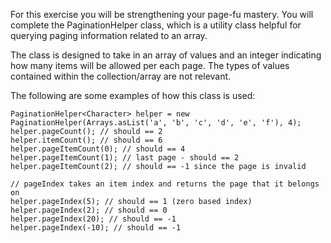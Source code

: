 <p>For this exercise you will be strengthening your page-fu mastery.  You will complete the PaginationHelper class, which is a utility class helpful for querying paging information related to an array. </p>
<p>The class is designed to take in an array of values and an integer indicating how many items will be allowed per each page. The types of values contained within the collection/array are not relevant. </p>
<p>The following are some examples of how this class is used:</p>
<pre style="display: none;"><code class="language-javascript"><span class="cm-keyword">var</span> <span class="cm-def">helper</span> <span class="cm-operator">=</span> <span class="cm-keyword">new</span> <span class="cm-variable">PaginationHelper</span>([<span class="cm-string">'a'</span>,<span class="cm-string">'b'</span>,<span class="cm-string">'c'</span>,<span class="cm-string">'d'</span>,<span class="cm-string">'e'</span>,<span class="cm-string">'f'</span>], <span class="cm-number">4</span>);
<span class="cm-variable">helper</span>.<span class="cm-property">pageCount</span>(); <span class="cm-comment">// should == 2</span>
<span class="cm-variable">helper</span>.<span class="cm-property">itemCount</span>(); <span class="cm-comment">// should == 6</span>
<span class="cm-variable">helper</span>.<span class="cm-property">pageItemCount</span>(<span class="cm-number">0</span>); <span class="cm-comment">// should == 4</span>
<span class="cm-variable">helper</span>.<span class="cm-property">pageItemCount</span>(<span class="cm-number">1</span>); <span class="cm-comment">// last page - should == 2</span>
<span class="cm-variable">helper</span>.<span class="cm-property">pageItemCount</span>(<span class="cm-number">2</span>); <span class="cm-comment">// should == -1 since the page is invalid</span>

<span class="cm-comment">// pageIndex takes an item index and returns the page that it belongs on</span>
<span class="cm-variable">helper</span>.<span class="cm-property">pageIndex</span>(<span class="cm-number">5</span>); <span class="cm-comment">// should == 1 (zero based index)</span>
<span class="cm-variable">helper</span>.<span class="cm-property">pageIndex</span>(<span class="cm-number">2</span>); <span class="cm-comment">// should == 0</span>
<span class="cm-variable">helper</span>.<span class="cm-property">pageIndex</span>(<span class="cm-number">20</span>); <span class="cm-comment">// should == -1</span>
<span class="cm-variable">helper</span>.<span class="cm-property">pageIndex</span>(<span class="cm-operator">-</span><span class="cm-number">10</span>); <span class="cm-comment">// should == -1</span>
</code></pre>
<pre style="display: none;"><code class="language-crystal"><span class="cm-variable">helper</span> <span class="cm-operator">=</span> <span class="cm-tag">PaginationHelper</span>(<span class="cm-tag">Char</span>)<span class="cm-operator">.</span><span class="cm-property">new</span>([<span class="cm-atom">'a'</span>,<span class="cm-atom">'b'</span>,<span class="cm-atom">'c'</span>,<span class="cm-atom">'d'</span>,<span class="cm-atom">'e'</span>,<span class="cm-atom">'f'</span>], <span class="cm-number">4</span>);
<span class="cm-variable">helper</span><span class="cm-operator">.</span><span class="cm-property">page_count</span>() <span class="cm-comment"># should == 2</span>
<span class="cm-variable">helper</span><span class="cm-operator">.</span><span class="cm-property">item_count</span>() <span class="cm-comment"># should == 6</span>
<span class="cm-variable">helper</span><span class="cm-operator">.</span><span class="cm-property">page_item_count</span>(<span class="cm-number">0</span>) <span class="cm-comment"># should == 4</span>
<span class="cm-variable">helper</span><span class="cm-operator">.</span><span class="cm-property">page_item_count</span>(<span class="cm-number">1</span>) <span class="cm-comment"># last page - should == 2</span>
<span class="cm-variable">helper</span><span class="cm-operator">.</span><span class="cm-property">page_item_count</span>(<span class="cm-number">2</span>) <span class="cm-comment"># should == -1 since the page is invalid</span>

<span class="cm-comment"># pageIndex takes an item index and returns the page that it belongs on</span>
<span class="cm-variable">helper</span><span class="cm-operator">.</span><span class="cm-property">page_index</span>(<span class="cm-number">5</span>) <span class="cm-comment"># should == 1 (zero based index)</span>
<span class="cm-variable">helper</span><span class="cm-operator">.</span><span class="cm-property">page_index</span>(<span class="cm-number">2</span>) <span class="cm-comment"># should == 0</span>
<span class="cm-variable">helper</span><span class="cm-operator">.</span><span class="cm-property">page_index</span>(<span class="cm-number">20</span>) <span class="cm-comment"># should == -1</span>
<span class="cm-variable">helper</span><span class="cm-operator">.</span><span class="cm-property">page_index</span>(<span class="cm-operator">-</span><span class="cm-number">10</span>) <span class="cm-comment"># should == -1</span>
</code></pre>
<pre><code class="language-java"><span class="cm-variable">PaginationHelper</span><span class="cm-operator">&lt;</span><span class="cm-type">Character</span><span class="cm-operator">&gt;</span> <span class="cm-variable">helper</span> <span class="cm-operator">=</span> <span class="cm-keyword">new</span> <span class="cm-variable">PaginationHelper</span>(<span class="cm-variable">Arrays</span>.<span class="cm-variable">asList</span>(<span class="cm-string">'a'</span>, <span class="cm-string">'b'</span>, <span class="cm-string">'c'</span>, <span class="cm-string">'d'</span>, <span class="cm-string">'e'</span>, <span class="cm-string">'f'</span>), <span class="cm-number">4</span>);
<span class="cm-variable">helper</span>.<span class="cm-variable">pageCount</span>(); <span class="cm-comment">// should == 2</span>
<span class="cm-variable">helper</span>.<span class="cm-variable">itemCount</span>(); <span class="cm-comment">// should == 6</span>
<span class="cm-variable">helper</span>.<span class="cm-variable">pageItemCount</span>(<span class="cm-number">0</span>); <span class="cm-comment">// should == 4</span>
<span class="cm-variable">helper</span>.<span class="cm-variable">pageItemCount</span>(<span class="cm-number">1</span>); <span class="cm-comment">// last page - should == 2</span>
<span class="cm-variable">helper</span>.<span class="cm-variable">pageItemCount</span>(<span class="cm-number">2</span>); <span class="cm-comment">// should == -1 since the page is invalid</span>

<span class="cm-comment">// pageIndex takes an item index and returns the page that it belongs on</span>
<span class="cm-variable">helper</span>.<span class="cm-variable">pageIndex</span>(<span class="cm-number">5</span>); <span class="cm-comment">// should == 1 (zero based index)</span>
<span class="cm-variable">helper</span>.<span class="cm-variable">pageIndex</span>(<span class="cm-number">2</span>); <span class="cm-comment">// should == 0</span>
<span class="cm-variable">helper</span>.<span class="cm-variable">pageIndex</span>(<span class="cm-number">20</span>); <span class="cm-comment">// should == -1</span>
<span class="cm-variable">helper</span>.<span class="cm-variable">pageIndex</span>(<span class="cm-operator">-</span><span class="cm-number">10</span>); <span class="cm-comment">// should == -1</span>
</code></pre>
<pre style="display: none;"><code class="language-coffeescript"><span class="cm-variable">helper</span> <span class="cm-punctuation">=</span> <span class="cm-keyword">new</span> <span class="cm-variable">PaginationHelper</span><span class="cm-punctuation">(</span><span class="cm-punctuation">[</span><span class="cm-string">'a'</span><span class="cm-punctuation">,</span><span class="cm-string">'b'</span><span class="cm-punctuation">,</span><span class="cm-string">'c'</span><span class="cm-punctuation">,</span><span class="cm-string">'d'</span><span class="cm-punctuation">,</span><span class="cm-string">'e'</span><span class="cm-punctuation">,</span><span class="cm-string">'f'</span><span class="cm-punctuation">]</span><span class="cm-punctuation">,</span> <span class="cm-number">4</span><span class="cm-punctuation">)</span>
<span class="cm-variable">helper</span><span class="cm-punctuation">.</span><span class="cm-property">pageCount</span><span class="cm-punctuation">(</span><span class="cm-punctuation">)</span> <span class="cm-comment"># should == 2</span>
<span class="cm-variable">helper</span><span class="cm-punctuation">.</span><span class="cm-property">itemCount</span><span class="cm-punctuation">(</span><span class="cm-punctuation">)</span> <span class="cm-comment"># should == 6</span>
<span class="cm-variable">helper</span><span class="cm-punctuation">.</span><span class="cm-property">pageItemCount</span><span class="cm-punctuation">(</span><span class="cm-number">0</span><span class="cm-punctuation">)</span> <span class="cm-comment"># should == 4</span>
<span class="cm-variable">helper</span><span class="cm-punctuation">.</span><span class="cm-property">pageItemCount</span><span class="cm-punctuation">(</span><span class="cm-number">1</span><span class="cm-punctuation">)</span> <span class="cm-comment"># last page - should == 2</span>
<span class="cm-variable">helper</span><span class="cm-punctuation">.</span><span class="cm-property">pageItemCount</span><span class="cm-punctuation">(</span><span class="cm-number">2</span><span class="cm-punctuation">)</span> <span class="cm-comment"># should == -1 since the page is invalid</span>

<span class="cm-comment"># pageIndex takes an item index and returns the page that it belongs on</span>
<span class="cm-variable">helper</span><span class="cm-punctuation">.</span><span class="cm-property">pageIndex</span><span class="cm-punctuation">(</span><span class="cm-number">5</span><span class="cm-punctuation">)</span> <span class="cm-comment"># should == 1 (zero based index)</span>
<span class="cm-variable">helper</span><span class="cm-punctuation">.</span><span class="cm-property">pageIndex</span><span class="cm-punctuation">(</span><span class="cm-number">2</span><span class="cm-punctuation">)</span> <span class="cm-comment"># should == 0</span>
<span class="cm-variable">helper</span><span class="cm-punctuation">.</span><span class="cm-property">pageIndex</span><span class="cm-punctuation">(</span><span class="cm-number">20</span><span class="cm-punctuation">)</span> <span class="cm-comment"># should == -1</span>
<span class="cm-variable">helper</span><span class="cm-punctuation">.</span><span class="cm-property">pageIndex</span><span class="cm-punctuation">(</span><span class="cm-number">-10</span><span class="cm-punctuation">)</span> <span class="cm-comment"># should == -1</span>
</code></pre>
<pre style="display: none;"><code class="language-ruby"><span class="cm-variable">helper</span> <span class="cm-operator">=</span> <span class="cm-tag">PaginationHelper</span><span class="cm-operator">.</span><span class="cm-property">new</span>([<span class="cm-string">'a'</span>,<span class="cm-string">'b'</span>,<span class="cm-string">'c'</span>,<span class="cm-string">'d'</span>,<span class="cm-string">'e'</span>,<span class="cm-string">'f'</span>], <span class="cm-number">4</span>)
<span class="cm-variable">helper</span><span class="cm-operator">.</span><span class="cm-property">page_count</span>() <span class="cm-comment"># should == 2</span>
<span class="cm-variable">helper</span><span class="cm-operator">.</span><span class="cm-property">item_count</span>() <span class="cm-comment"># should == 6</span>
<span class="cm-variable">helper</span><span class="cm-operator">.</span><span class="cm-property">page_item_count</span>(<span class="cm-number">0</span>) <span class="cm-comment"># should == 4</span>
<span class="cm-variable">helper</span><span class="cm-operator">.</span><span class="cm-property">page_item_count</span>(<span class="cm-number">1</span>) <span class="cm-comment"># last page - should == 2</span>
<span class="cm-variable">helper</span><span class="cm-operator">.</span><span class="cm-property">page_item_count</span>(<span class="cm-number">2</span>) <span class="cm-comment"># should == -1 since the page is invalid</span>

<span class="cm-comment"># page_index takes an item index and returns the page that it belongs on</span>
<span class="cm-variable">helper</span><span class="cm-operator">.</span><span class="cm-property">page_index</span>(<span class="cm-number">5</span>) <span class="cm-comment"># should == 1 (zero based index)</span>
<span class="cm-variable">helper</span><span class="cm-operator">.</span><span class="cm-property">page_index</span>(<span class="cm-number">2</span>) <span class="cm-comment"># should == 0</span>
<span class="cm-variable">helper</span><span class="cm-operator">.</span><span class="cm-property">page_index</span>(<span class="cm-number">20</span>) <span class="cm-comment"># should == -1</span>
<span class="cm-variable">helper</span><span class="cm-operator">.</span><span class="cm-property">page_index</span>(<span class="cm-operator">-</span><span class="cm-number">10</span>) <span class="cm-comment"># should == -1 because negative indexes are invalid</span>
</code></pre>
<pre style="display: none;"><code class="language-haskell"><span class="cm-variable">collection</span>   <span class="cm-keyword">=</span> [<span class="cm-string">'a'</span>,<span class="cm-string">'b'</span>,<span class="cm-string">'c'</span>,<span class="cm-string">'d'</span>,<span class="cm-string">'e'</span>,<span class="cm-string">'f'</span>]
<span class="cm-variable">itemsPerPage</span> <span class="cm-keyword">=</span> <span class="cm-number">4</span>

<span class="cm-variable">pageCount</span> <span class="cm-variable">collection</span> <span class="cm-variable">itemsPerPage</span>       `<span class="cm-variable">shouldBe</span>` <span class="cm-number">2</span>
<span class="cm-variable">itemCount</span> <span class="cm-variable">collection</span> <span class="cm-variable">itemsPerPage</span>       `<span class="cm-variable">shouldBe</span>` <span class="cm-number">6</span>

<span class="cm-variable">pageItemCount</span> <span class="cm-variable">collection</span> <span class="cm-variable">itemsPerPage</span> <span class="cm-number">0</span> `<span class="cm-variable">shouldBe</span>` <span class="cm-builtin">Just</span> <span class="cm-number">4</span> <span class="cm-comment">-- four of six items</span>
<span class="cm-variable">pageItemCount</span> <span class="cm-variable">collection</span> <span class="cm-variable">itemsPerPage</span> <span class="cm-number">1</span> `<span class="cm-variable">shouldBe</span>` <span class="cm-builtin">Just</span> <span class="cm-number">2</span> <span class="cm-comment">-- the last two items</span>
<span class="cm-variable">pageItemCount</span> <span class="cm-variable">collection</span> <span class="cm-variable">itemsPerPage</span> <span class="cm-number">3</span> `<span class="cm-variable">shouldBe</span>` <span class="cm-builtin">Nothing</span> <span class="cm-comment">-- page doesn't exist</span>

<span class="cm-variable">pageIndex</span> <span class="cm-variable">collection</span> <span class="cm-variable">itemsPerPage</span>  <span class="cm-number">0</span>    `<span class="cm-variable">shouldBe</span>` <span class="cm-builtin">Just</span> <span class="cm-number">0</span> <span class="cm-comment">-- zero based index</span>
<span class="cm-variable">pageIndex</span> <span class="cm-variable">collection</span> <span class="cm-variable">itemsPerPage</span>  <span class="cm-number">5</span>    `<span class="cm-variable">shouldBe</span>` <span class="cm-builtin">Just</span> <span class="cm-number">1</span> 
<span class="cm-variable">pageIndex</span> <span class="cm-variable">collection</span> <span class="cm-variable">itemsPerPage</span> <span class="cm-number">20</span>    `<span class="cm-variable">shouldBe</span>` <span class="cm-builtin">Nothing</span>
<span class="cm-variable">pageIndex</span> <span class="cm-variable">collection</span> <span class="cm-variable">itemsPerPage</span> (<span class="cm-builtin">-</span><span class="cm-number">20</span>) `<span class="cm-variable">shouldBe</span>` <span class="cm-builtin">Nothing</span>
</code></pre>
<pre style="display: none;"><code class="language-python"><span class="cm-variable">helper</span> <span class="cm-operator">=</span> <span class="cm-variable">PaginationHelper</span>([<span class="cm-string">'a'</span>,<span class="cm-string">'b'</span>,<span class="cm-string">'c'</span>,<span class="cm-string">'d'</span>,<span class="cm-string">'e'</span>,<span class="cm-string">'f'</span>], <span class="cm-number">4</span>)
<span class="cm-variable">helper</span>.<span class="cm-property">page_count</span>() <span class="cm-comment"># should == 2</span>
<span class="cm-variable">helper</span>.<span class="cm-property">item_count</span>() <span class="cm-comment"># should == 6</span>
<span class="cm-variable">helper</span>.<span class="cm-property">page_item_count</span>(<span class="cm-number">0</span>) <span class="cm-comment"># should == 4</span>
<span class="cm-variable">helper</span>.<span class="cm-property">page_item_count</span>(<span class="cm-number">1</span>) <span class="cm-comment"># last page - should == 2</span>
<span class="cm-variable">helper</span>.<span class="cm-property">page_item_count</span>(<span class="cm-number">2</span>) <span class="cm-comment"># should == -1 since the page is invalid</span>

<span class="cm-comment"># page_index takes an item index and returns the page that it belongs on</span>
<span class="cm-variable">helper</span>.<span class="cm-property">page_index</span>(<span class="cm-number">5</span>) <span class="cm-comment"># should == 1 (zero based index)</span>
<span class="cm-variable">helper</span>.<span class="cm-property">page_index</span>(<span class="cm-number">2</span>) <span class="cm-comment"># should == 0</span>
<span class="cm-variable">helper</span>.<span class="cm-property">page_index</span>(<span class="cm-number">20</span>) <span class="cm-comment"># should == -1</span>
<span class="cm-variable">helper</span>.<span class="cm-property">page_index</span>(<span class="cm-operator">-</span><span class="cm-number">10</span>) <span class="cm-comment"># should == -1 because negative indexes are invalid</span>
</code></pre>
<pre style="display: none;"><code class="language-csharp"><span class="cm-keyword">var</span> <span class="cm-def">helper</span> <span class="cm-operator">=</span> <span class="cm-keyword">new</span> <span class="cm-variable">PaginationHelper</span><span class="cm-operator">&lt;</span><span class="cm-type">char</span><span class="cm-operator">&gt;</span>(<span class="cm-keyword">new</span> <span class="cm-variable">List</span><span class="cm-operator">&lt;</span><span class="cm-type">char</span><span class="cm-operator">&gt;</span>{<span class="cm-string">'a'</span>, <span class="cm-string">'b'</span>, <span class="cm-string">'c'</span>, <span class="cm-string">'d'</span>, <span class="cm-string">'e'</span>, <span class="cm-string">'f'</span>}, <span class="cm-number">4</span>);
<span class="cm-variable">helper</span>.<span class="cm-variable">PageCount</span>; <span class="cm-comment">// should == 2</span>
<span class="cm-variable">helper</span>.<span class="cm-variable">ItemCount</span>; <span class="cm-comment">// should == 6</span>
<span class="cm-variable">helper</span>.<span class="cm-variable">PageItemCount</span>(<span class="cm-number">0</span>); <span class="cm-comment">// should == 4</span>
<span class="cm-variable">helper</span>.<span class="cm-variable">PageItemCount</span>(<span class="cm-number">1</span>); <span class="cm-comment">// last page - should == 2</span>
<span class="cm-variable">helper</span>.<span class="cm-variable">PageItemCount</span>(<span class="cm-number">2</span>); <span class="cm-comment">// should == -1 since the page is invalid</span>

<span class="cm-comment">// pageIndex takes an item index and returns the page that it belongs on</span>
<span class="cm-variable">helper</span>.<span class="cm-variable">PageIndex</span>(<span class="cm-number">5</span>); <span class="cm-comment">// should == 1 (zero based index)</span>
<span class="cm-variable">helper</span>.<span class="cm-variable">PageIndex</span>(<span class="cm-number">2</span>); <span class="cm-comment">// should == 0</span>
<span class="cm-variable">helper</span>.<span class="cm-variable">PageIndex</span>(<span class="cm-number">20</span>); <span class="cm-comment">// should == -1</span>
<span class="cm-variable">helper</span>.<span class="cm-variable">PageIndex</span>(<span class="cm-operator">-</span><span class="cm-number">10</span>); <span class="cm-comment">// should == -1</span>
</code></pre>
<pre style="display: none;"><code class="language-kotlin"><span class="cm-keyword">val</span> <span class="cm-def">helper</span> <span class="cm-operator">=</span> <span class="cm-variable">PaginationHelper</span><span class="cm-operator">&lt;</span><span class="cm-type">Char</span><span class="cm-operator">&gt;</span>(<span class="cm-variable">listOf</span>(<span class="cm-string">'a'</span>, <span class="cm-string">'b'</span>, <span class="cm-string">'c'</span>, <span class="cm-string">'d'</span>, <span class="cm-string">'e'</span>, <span class="cm-string">'f'</span>), <span class="cm-number">4</span>)
<span class="cm-variable">helper</span>.<span class="cm-variable">pageCount</span> <span class="cm-comment">// should == 2</span>
<span class="cm-variable">helper</span>.<span class="cm-variable">itemCount</span> <span class="cm-comment">// should == 6</span>
<span class="cm-variable">helper</span>.<span class="cm-variable">pageItemCount</span>(<span class="cm-number">0</span>) <span class="cm-comment">// should == 4</span>
<span class="cm-variable">helper</span>.<span class="cm-variable">pageItemCount</span>(<span class="cm-number">1</span>) <span class="cm-comment">// last page - should == 2</span>
<span class="cm-variable">helper</span>.<span class="cm-variable">pageItemCount</span>(<span class="cm-number">2</span>) <span class="cm-comment">// should == -1 since the page is invalid</span>

<span class="cm-comment">// pageIndex takes an item index and returns the page that it belongs on</span>
<span class="cm-variable">helper</span>.<span class="cm-variable">pageIndex</span>(<span class="cm-number">5</span>) <span class="cm-comment">// should == 1 (zero based index)</span>
<span class="cm-variable">helper</span>.<span class="cm-variable">pageIndex</span>(<span class="cm-number">2</span>) <span class="cm-comment">// should == 0</span>
<span class="cm-variable">helper</span>.<span class="cm-variable">pageIndex</span>(<span class="cm-number">20</span>) <span class="cm-comment">// should == -1</span>
<span class="cm-variable">helper</span>.<span class="cm-variable">pageIndex</span>(<span class="cm-operator">-</span><span class="cm-number">10</span>) <span class="cm-comment">// should == -1</span>
</code></pre>
<pre style="display: none;"><code class="language-typescript"><span class="cm-keyword">let</span> <span class="cm-def">helper</span> <span class="cm-operator">=</span> <span class="cm-keyword">new</span> <span class="cm-variable">PaginationHelper</span>([<span class="cm-string">"a"</span>, <span class="cm-string">"b"</span>, <span class="cm-string">"c"</span>, <span class="cm-string">"d"</span>, <span class="cm-string">"e"</span>, <span class="cm-string">"f"</span>], <span class="cm-number">4</span>)
<span class="cm-variable">helper</span>.<span class="cm-property">pageCount</span>() <span class="cm-comment">// should == 2</span>
<span class="cm-variable">helper</span>.<span class="cm-property">itemCount</span>() <span class="cm-comment">// should == 6</span>
<span class="cm-variable">helper</span>.<span class="cm-property">pageItemCount</span>(<span class="cm-number">0</span>) <span class="cm-comment">// should == 4</span>
<span class="cm-variable">helper</span>.<span class="cm-property">pageItemCount</span>(<span class="cm-number">1</span>) <span class="cm-comment">// last page - should == 2</span>
<span class="cm-variable">helper</span>.<span class="cm-property">pageItemCount</span>(<span class="cm-number">2</span>) <span class="cm-comment">// should == -1 since the page is invalid</span>

<span class="cm-comment">// pageIndex takes an item index and returns the page that it belongs on</span>
<span class="cm-variable">helper</span>.<span class="cm-property">pageIndex</span>(<span class="cm-number">5</span>) <span class="cm-comment">// should == 1 (zero based index)</span>
<span class="cm-variable">helper</span>.<span class="cm-property">pageIndex</span>(<span class="cm-number">2</span>) <span class="cm-comment">// should == 0</span>
<span class="cm-variable">helper</span>.<span class="cm-property">pageIndex</span>(<span class="cm-number">20</span>) <span class="cm-comment">// should == -1</span>
<span class="cm-variable">helper</span>.<span class="cm-property">pageIndex</span>(<span class="cm-operator">-</span><span class="cm-number">10</span>) <span class="cm-comment">// should == -1</span>
</code></pre>
<pre style="display: none;"><code class="language-rust"><span class="cm-keyword">let</span> <span class="cm-def">helper</span> <span class="cm-operator">=</span> <span class="cm-variable">PaginationHelper</span>::<span class="cm-variable">new</span>(<span class="cm-variable-3">vec!</span>[<span class="cm-string-2">'a'</span>, <span class="cm-string-2">'b'</span>, <span class="cm-string-2">'c'</span>, <span class="cm-string-2">'d'</span>, <span class="cm-string-2">'e'</span>, <span class="cm-string-2">'f'</span>], <span class="cm-number">4</span>);
<span class="cm-variable">helper</span>.<span class="cm-variable">page_count</span>() <span class="cm-comment">// should be 2</span>
<span class="cm-variable">helper</span>.<span class="cm-variable">item_count</span>() <span class="cm-comment">// should be 6</span>
<span class="cm-variable">helper</span>.<span class="cm-variable">page_item_count</span>(<span class="cm-number">0</span>) <span class="cm-comment">// should be Some(4)</span>
<span class="cm-variable">helper</span>.<span class="cm-variable">page_item_count</span>(<span class="cm-number">1</span>) <span class="cm-comment">// should be Some(2) (last page)</span>
<span class="cm-variable">helper</span>.<span class="cm-variable">page_item_count</span>(<span class="cm-number">2</span>) <span class="cm-comment">// should be None (since the page is invalid)</span>

<span class="cm-comment">// page_index takes an item index and returns the page that it belongs on</span>
<span class="cm-variable">helper</span>.<span class="cm-variable">page_index</span>(<span class="cm-number">5</span>) <span class="cm-comment">// should be Some(1) (zero based index)</span>
<span class="cm-variable">helper</span>.<span class="cm-variable">page_index</span>(<span class="cm-number">2</span>) <span class="cm-comment">// should be Some(0)</span>
<span class="cm-variable">helper</span>.<span class="cm-variable">page_index</span>(<span class="cm-number">20</span>) <span class="cm-comment">// should be None (since the item is invalid)</span>
</code></pre>
